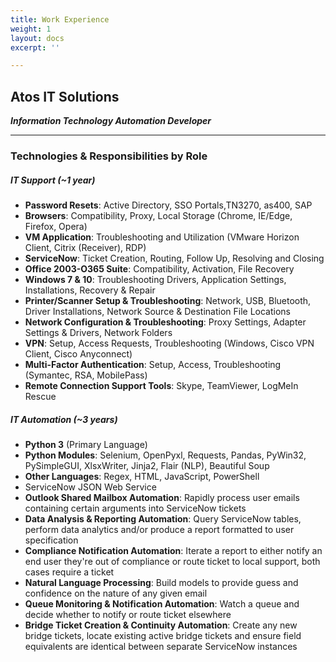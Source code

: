 ```yaml
---
title: Work Experience
weight: 1
layout: docs
excerpt: ''

---
```

## **Atos IT Solutions**

**_Information Technology Automation Developer_**

<hr>

### Technologies & Responsibilities by Role

##### **_IT Support (\~1 year)_**

* **Password Resets**: Active Directory, SSO Portals,TN3270, as400, SAP
* **Browsers**: Compatibility, Proxy, Local Storage (Chrome, IE/Edge, Firefox, Opera)
* **VM Application**: Troubleshooting and Utilization (VMware Horizon Client, Citrix (Receiver), RDP)
* **ServiceNow**: Ticket Creation, Routing, Follow Up, Resolving and Closing
* **Office 2003-O365 Suite**: Compatibility, Activation, File Recovery
* **Windows 7 & 10**: Troubleshooting Drivers, Application Settings, Installations, Recovery & Repair
* **Printer/Scanner Setup & Troubleshooting**: Network, USB, Bluetooth, Driver Installations, Network Source & Destination File Locations
* **Network Configuration & Troubleshooting**: Proxy Settings, Adapter Settings & Drivers, Network Folders
* **VPN**: Setup, Access Requests, Troubleshooting (Windows, Cisco VPN Client, Cisco Anyconnect)
* **Multi-Factor Authentication**: Setup, Access, Troubleshooting (Symantec, RSA, MobilePass)
* **Remote Connection Support Tools**: Skype, TeamViewer, LogMeIn Rescue

##### **_IT Automation (\~3 years)_**

* **Python 3** (Primary Language)
* **Python Modules**: Selenium, OpenPyxl, Requests, Pandas, PyWin32, PySimpleGUI, XlsxWriter, Jinja2, Flair (NLP), Beautiful Soup
* **Other Languages**: Regex, HTML, JavaScript, PowerShell
* ServiceNow JSON Web Service
* **Outlook Shared Mailbox Automation**: Rapidly process user emails containing certain arguments into ServiceNow tickets
* **Data Analysis & Reporting Automation**: Query ServiceNow tables, perform data analytics and/or produce a report formatted to user specification
* **Compliance Notification Automation**: Iterate a report to either notify an end user they're out of compliance or route ticket to local support, both cases require a ticket
* **Natural Language Processing**: Build models to provide guess and confidence on the nature of any given email
* **Queue Monitoring & Notification Automation**: Watch a queue and decide whether to notify or route ticket elsewhere
* **Bridge Ticket Creation & Continuity Automation**: Create any new bridge tickets, locate existing active bridge tickets and ensure field equivalents are identical between separate ServiceNow instances

### 